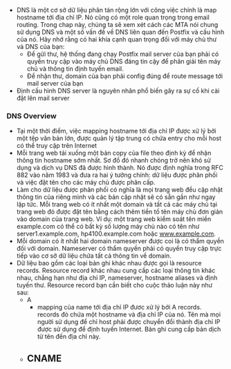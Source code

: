- DNS là một cơ sở dữ liệu phân tán rộng lớn với công việc chính là map hostname tới địa chỉ IP. Nó cũng có một role quan trọng trong email routing. Trong chap này, chúng ta sẽ xem xét cách các MTA nói chung sử dụng DNS và một số vấn đề về DNS liên quan đến Postfix và cấu hình của nó. Hãy nhớ rằng có hai khía cạnh quan trọng đối với máy chủ thư và DNS của bạn:
  - Để gửi thư, hệ thống đang chạy Postfix mail server của bạn phải có quyền truy cập vào máy chủ DNS đáng tin cậy để phân giải tên máy chủ và thông tin định tuyến email.
  - Để nhận thư, domain của bạn phải config đúng để route message tới mail server của bạn
- Định cấu hình DNS server là nguyên nhân phổ biến gây ra sự cố khi cài đặt lên mail server
### DNS Overview
- Tại một thời điểm, việc mapping hostname tới địa chỉ IP được xử lý bởi một tệp văn bản lớn, được quản lý tập trung có chứa entry cho mỗi host có thể truy cập trên Internet
- Mỗi trang web tải xuống một bản copy của file theo định kỳ để nhận thông tin hostname sớm nhất. Sơ đồ đó nhanh chóng trở nên khó sử dụng và dịch vụ DNS đã được hình thành. Nó được định nghĩa trong RFC 882 vào năm 1983 và đưa ra hai ý tưởng chính: dữ liệu được phân phối và việc đặt tên cho các máy chủ được phân cấp.
- Làm cho dữ liệu được phân phối có nghĩa là mọi trang web đều cập nhật thông tin của riêng mình và các bản cập nhật sẽ có sẵn gần như ngay lập tức. Mỗi trang web có ít nhất một domain và tất cả các máy chủ tại trang web đó được đặt tên bằng cách thêm tiền tố tên máy chủ đơn giản vào domain của trang web. Ví dụ: một trang web kiểm soát tên miền example.com có thể có bất kỳ số lượng máy chủ nào có tên như server1.example.com, hp4100.example.com hoặc www.example.com.
- Mỗi domain có ít nhất hai domain nameserver được coi là có thẩm quyền đối với domain. Nameserver có thẩm quyền phải có quyền truy cập trực tiếp vào cơ sở dữ liệu chứa tất cả thông tin về domain.
- Dữ liệu bao gồm các loại bản ghi khác nhau được gọi là resource records. Resource record khác nhau cung cấp các loại thông tin khác nhau, chẳng hạn như địa chỉ IP, nameserver, hostname aliases và định tuyến thư. Resource record bạn cần biết cho cuộc thảo luận này như sau:
  - A
    - mapping của name tới địa chỉ IP đươc xử lý bởi A records. records đó chứa một hostname và địa chỉ IP của nó. Tên mà mọi người sử dụng để chỉ host phải được chuyển đổi thành địa chỉ IP được sử dụng để định tuyến Internet. Bản ghi cung cấp bản dịch từ tên đến địa chỉ này.
  - CNAME
    - 
